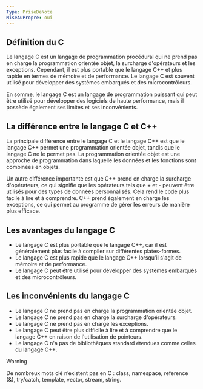 ```yaml
---
Type: PriseDeNote
MiseAuPropre: oui
---
```


## Définition du C
Le langage C est un langage de programmation procédural qui ne prend pas en charge la programmation orientée objet, la surcharge d'opérateurs et les exceptions. Cependant, il est plus portable que le langage C++ et plus rapide en termes de mémoire et de performance. Le langage C est souvent utilisé pour développer des systèmes embarqués et des microcontrôleurs.

En somme, le langage C est un langage de programmation puissant qui peut être utilisé pour développer des logiciels de haute performance, mais il possède également ses limites et ses inconvénients.

## La différence entre le langage C et C++
La principale différence entre le langage C et le langage C++ est que le langage C++ permet une programmation orientée objet, tandis que le langage C ne le permet pas. La programmation orientée objet est une approche de programmation dans laquelle les données et les fonctions sont combinées en objets.

Un autre différence importante est que C++ prend en charge la surcharge d'opérateurs, ce qui signifie que les opérateurs tels que + et - peuvent être utilisés pour des types de données personnalisés. Cela rend le code plus facile à lire et à comprendre. C++ prend également en charge les exceptions, ce qui permet au programme de gérer les erreurs de manière plus efficace.

## Les avantages du langage C
-   Le langage C est plus portable que le langage C++, car il est généralement plus facile à compiler sur différentes plates-formes.
-   Le langage C est plus rapide que le langage C++ lorsqu'il s'agit de mémoire et de performance.
-   Le langage C peut être utilisé pour développer des systèmes embarqués et des microcontrôleurs.

## Les inconvénients du langage C
-   Le langage C ne prend pas en charge la programmation orientée objet.
-   Le langage C ne prend pas en charge la surcharge d'opérateurs.
-   Le langage C ne prend pas en charge les exceptions.
-   Le langage C peut être plus difficile à lire et à comprendre que le langage C++ en raison de l'utilisation de pointeurs.
-   Le langage C n'a pas de bibliothèques standard étendues comme celles du langage C++.

>[!warning]
>De nombreux mots clé n’existent pas en C : class, namespace, reference (&), try/catch, template, vector, stream, string.
